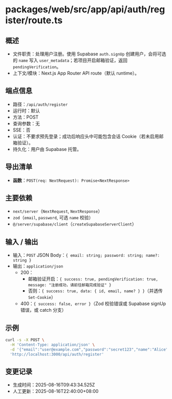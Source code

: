 # packages/web/src/app/api/auth/register/route.ts

## 概述

- 文件职责：处理用户注册。使用 Supabase `auth.signUp` 创建用户，会将可选的 `name` 写入 `user_metadata`；若项目开启邮箱验证，返回 `pendingVerification`。
- 上下文/模块：Next.js App Router API route（默认 runtime）。

## 端点信息

- 路径：`/api/auth/register`
- 运行时：默认
- 方法：POST
- 查询参数：无
- SSE：否
- 认证：不要求预先登录；成功后响应头中可能包含会话 Cookie（若未启用邮箱验证）。
- 持久化：用户由 Supabase 托管。

## 导出清单

- __函数__：`POST(req: NextRequest): Promise<NextResponse>`

## 主要依赖

- `next/server`（`NextRequest`, `NextResponse`）
- `zod`（`email`, `password`, 可选 `name` 校验）
- `@/server/supabase/client`（`createSupabaseServerClient`）

## 输入 / 输出

- 输入：`POST` JSON Body：`{ email: string; password: string; name?: string }`
- 输出：`application/json`
  - 200：
    - 邮箱验证开启：`{ success: true, pendingVerification: true, message: "注册成功，请前往邮箱完成验证" }`
    - 否则：`{ success: true, data: { id, email, name? } }`（并透传 `Set-Cookie`）
  - 400：`{ success: false, error }`（Zod 校验错误或 Supabase signUp 错误，或 catch 分支）

## 示例

```bash
curl -s -X POST \
  -H 'Content-Type: application/json' \
  -d '{"email":"user@example.com","password":"secret123","name":"Alice"}' \
  'http://localhost:3000/api/auth/register'
```

## 变更记录

- 生成时间：2025-08-16T09:43:34.525Z
- 人工更新：2025-08-16T22:40:00+08:00
